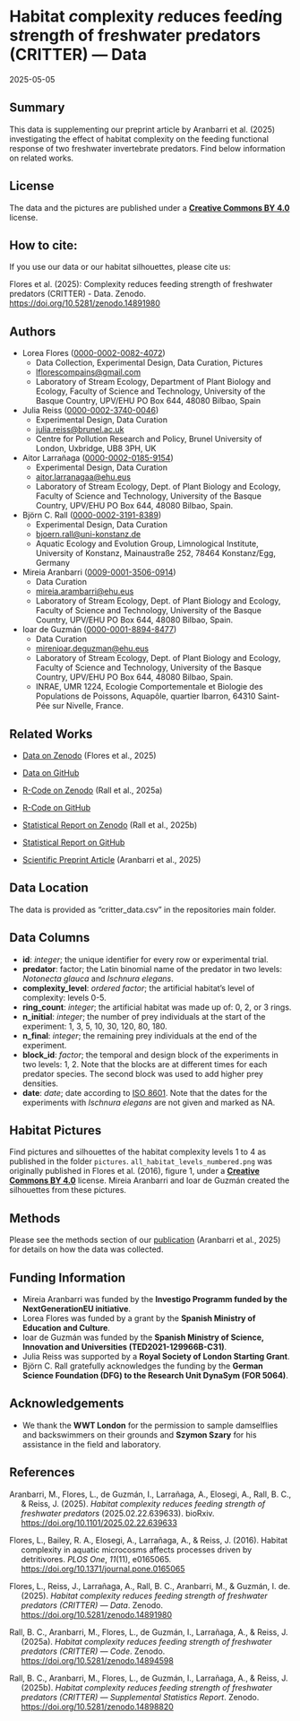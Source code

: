 Habitat *c*omplexity *r*educes feed*i*ng s*t*reng*t*h of fr*e*shwater
p*r*edators (CRITTER) — Data
================
2025-05-05

## Summary

This data is supplementing our preprint article by Aranbarri et al.
(2025) investigating the effect of habitat complexity on the feeding
functional response of two freshwater invertebrate predators. Find below
information on related works.

## License

The data and the pictures are published under a [**Creative Commons BY
4.0**](https://creativecommons.org/licenses/by/4.0/) license.

## How to cite:

If you use our data or our habitat silhouettes, please cite us:

Flores et al. (2025): Complexity reduces feeding strength of freshwater
predators (CRITTER) - Data. Zenodo.
<https://doi.org/10.5281/zenodo.14891980>

## Authors

- Lorea Flores
  ([0000-0002-0082-4072](https://orcid.org/0000-0002-0082-4072))
  - Data Collection, Experimental Design, Data Curation, Pictures
  - <lflorescompains@gmail.com>
  - Laboratory of Stream Ecology, Department of Plant Biology and
    Ecology, Faculty of Science and Technology, University of the Basque
    Country, UPV/EHU PO Box 644, 48080 Bilbao, Spain
- Julia Reiss
  ([0000-0002-3740-0046](https://orcid.org/0000-0002-3740-0046))
  - Experimental Design, Data Curation
  - <julia.reiss@brunel.ac.uk>
  - Centre for Pollution Research and Policy, Brunel University of
    London, Uxbridge, UB8 3PH, UK
- Aitor Larrañaga
  ([0000-0002-0185-9154](https://orcid.org/0000-0002-0185-9154))
  - Experimental Design, Data Curation
  - <aitor.larranagaa@ehu.eus>
  - Laboratory of Stream Ecology, Dept. of Plant Biology and Ecology,
    Faculty of Science and Technology, University of the Basque Country,
    UPV/EHU PO Box 644, 48080 Bilbao, Spain.
- Björn C. Rall
  ([0000-0002-3191-8389](https://orcid.org/0000-0002-3191-8389))
  - Experimental Design, Data Curation
  - <bjoern.rall@uni-konstanz.de>
  - Aquatic Ecology and Evolution Group, Limnological Institute,
    University of Konstanz, Mainaustraße 252, 78464 Konstanz/Egg,
    Germany
- Mireia Aranbarri
  ([0009-0001-3506-0914](https://orcid.org/0009-0001-3506-0914))
  - Data Curation
  - <mireia.arambarri@ehu.eus>
  - Laboratory of Stream Ecology, Dept. of Plant Biology and Ecology,
    Faculty of Science and Technology, University of the Basque Country,
    UPV/EHU PO Box 644, 48080 Bilbao, Spain.
- Ioar de Guzmán
  ([0000-0001-8894-8477](https://orcid.org/0000-0001-8894-8477))
  - Data Curation
  - <mirenioar.deguzman@ehu.eus>
  - Laboratory of Stream Ecology, Dept. of Plant Biology and Ecology,
    Faculty of Science and Technology, University of the Basque Country,
    UPV/EHU PO Box 644, 48080 Bilbao, Spain.
  - INRAE, UMR 1224, Ecologie Comportementale et Biologie des
    Populations de Poissons, Aquapôle, quartier Ibarron, 64310 Saint-Pée
    sur Nivelle, France.

## Related Works

- [Data on Zenodo](https://doi.org/10.5281/zenodo.14891980) (Flores et
  al., 2025)

- [Data on GitHub](https://github.com/b-c-r/CRITTERdata)

- [R-Code on Zenodo](https://doi.org/10.5281/zenodo.14894598) (Rall et
  al., 2025a)

- [R-Code on GitHub](https://github.com/b-c-r/CRITTERdata)

- [Statistical Report on
  Zenodo](https://doi.org/10.5281/zenodo.14898819) (Rall et al., 2025b)

- [Statistical Report on
  GitHub](https://github.com/b-c-r/CRITTERstatistics)

- [Scientific Preprint
  Article](https://doi.org/10.1101/2025.02.22.639633) (Aranbarri et al.,
  2025)

## Data Location

The data is provided as “critter_data.csv” in the repositories main
folder.

## Data Columns

- **id**: *integer*; the unique identifier for every row or experimental
  trial.
- **predator**: factor; the Latin binomial name of the predator in two
  levels: *Notonecta glauca* and *Ischnura elegans*.
- **complexity_level**: *ordered factor*; the artificial habitat’s level
  of complexity: levels 0-5.
- **ring_count**: *integer*; the artificial habitat was made up of: 0,
  2, or 3 rings.
- **n_initial**: *integer*; the number of prey individuals at the start
  of the experiment: 1, 3, 5, 10, 30, 120, 80, 180.
- **n_final**: *integer*; the remaining prey individuals at the end of
  the experiment.
- **block_id**: *factor*; the temporal and design block of the
  experiments in two levels: 1, 2. Note that the blocks are at different
  times for each predator species. The second block was used to add
  higher prey densities.
- **date**: *date*; date according to [ISO
  8601](https://en.wikipedia.org/wiki/ISO_8601). Note that the dates for
  the experiments with *Ischnura elegans* are not given and marked as
  NA.

## Habitat Pictures

Find pictures and silhouettes of the habitat complexity levels 1 to 4 as
published in the folder `pictures`. `all_habitat_levels_numbered.png`
was originally published in Flores et al. (2016), figure 1, under a
[**Creative Commons BY
4.0**](https://creativecommons.org/licenses/by/4.0/) license. Mireia
Aranbarri and Ioar de Guzmán created the silhouettes from these
pictures.

## Methods

Please see the methods section of our
[publication](https://doi.org/10.1101/2025.02.22.639633) (Aranbarri et
al., 2025) for details on how the data was collected.

## Funding Information

- Mireia Aranbarri was funded by the **Investigo Programm funded by the
  NextGenerationEU initiative**.
- Lorea Flores was funded by a grant by the **Spanish Ministry of
  Education and Culture**.
- Ioar de Guzmán was funded by the **Spanish Ministry of Science,
  Innovation and Universities (TED2021-129966B-C31)**.
- Julia Reiss was supported by a **Royal Society of London Starting
  Grant**.
- Björn C. Rall gratefully acknowledges the funding by the **German
  Science Foundation (DFG) to the Research Unit DynaSym (FOR 5064)**.

## Acknowledgements

- We thank the **WWT London** for the permission to sample damselflies
  and backswimmers on their grounds and **Szymon Szary** for his
  assistance in the field and laboratory.

## References

<div id="refs" class="references csl-bib-body hanging-indent"
entry-spacing="0" line-spacing="2">

<div id="ref-AranbarriEtAl2025ComplexityReducesFeeding"
class="csl-entry">

Aranbarri, M., Flores, L., de Guzmán, I., Larrañaga, A., Elosegi, A.,
Rall, B. C., & Reiss, J. (2025). *Habitat complexity reduces feeding
strength of freshwater predators* (2025.02.22.639633). bioRxiv.
<https://doi.org/10.1101/2025.02.22.639633>

</div>

<div id="ref-FloresEtAl2016HabitatComplexityAquatic" class="csl-entry">

Flores, L., Bailey, R. A., Elosegi, A., Larrañaga, A., & Reiss, J.
(2016). Habitat complexity in aquatic microcosms affects processes
driven by detritivores. *PLOS One*, *11*(11), e0165065.
<https://doi.org/10.1371/journal.pone.0165065>

</div>

<div id="ref-FloresEtAl2025ComplexityReducesFeedingData"
class="csl-entry">

Flores, L., Reiss, J., Larrañaga, A., Rall, B. C., Aranbarri, M., &
Guzmán, I. de. (2025). *Habitat complexity reduces feeding strength of
freshwater predators (CRITTER) — Data*. Zenodo.
<https://doi.org/10.5281/zenodo.14891980>

</div>

<div id="ref-RallEtAl2025ComplexityReducesFeedingCode"
class="csl-entry">

Rall, B. C., Aranbarri, M., Flores, L., de Guzmán, I., Larrañaga, A., &
Reiss, J. (2025a). *Habitat complexity reduces feeding strength of
freshwater predators (CRITTER) — Code*. Zenodo.
<https://doi.org/10.5281/zenodo.14894598>

</div>

<div id="ref-RallEtAl2025ComplexityReducesFeedingStatistics"
class="csl-entry">

Rall, B. C., Aranbarri, M., Flores, L., de Guzmán, I., Larrañaga, A., &
Reiss, J. (2025b). *Habitat complexity reduces feeding strength of
freshwater predators (CRITTER) — Supplemental Statistics Report*.
Zenodo. <https://doi.org/10.5281/zenodo.14898820>

</div>

</div>
